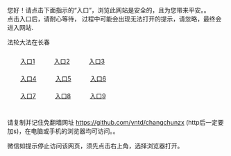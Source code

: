 您好！请点击下面指示的“入口”，浏览此网站是安全的，且为您带来平安。。 <br/>
点击入口后，请耐心等待， 过程中可能会出现无法打开的提示，请忽略，最终会进入网站. </br>

法轮大法在长春<br/>
<div style="padding:10px"><a style="margin:20px" target="_blank" href="https://d2pr0h7k7a2g5k.cloudfront.net/2Qpsp?htukxyoe" id="ccLink1" rel="nofollow">入口1</a> <a target="_blank" style="margin:20px" href="https://d1jbdpv27prg7e.cloudfront.net/2Qpsp?srolfqp" id="ccLink2" rel="nofollow">入口2</a> <a style="margin:20px" target="_blank" href="https://dct3vvj9aolpc.cloudfront.net/2Qpsp?mrpqvt" id="ccLink3" rel="nofollow">入口3</a></div>

<div style="padding:10px" ><a style="margin:20px" target="_blank" href="https://d2pr0h7k7a2g5k.cloudfront.net/2Qpsp?htukxyoe" id="ccLink4" rel="nofollow">入口4</a> <a style="margin:20px" href="https://d1jbdpv27prg7e.cloudfront.net/2Qpsp?srolfqp" target="_blank" id="ccLink5" rel="nofollow">入口5</a> <a style="margin:20px" href="https://dct3vvj9aolpc.cloudfront.net/2Qpsp?mrpqvt" target="_blank" id="ccLink6" rel="nofollow">入口6</a></div>

<div style="padding:10px"><a style="margin:20px" target="_blank" href="https://d2pr0h7k7a2g5k.cloudfront.net/2Qpsp?htukxyoe" id="ccLink7" rel="nofollow">入口7</a> <a style="margin:20px" href="https://d1jbdpv27prg7e.cloudfront.net/2Qpsp?srolfqp" target="_blank" id="ccLink8" rel="nofollow">入口8</a> <a style="margin:20px" target="_blank" href="https://dct3vvj9aolpc.cloudfront.net/2Qpsp?mrpqvt" id="ccLink9" rel="nofollow">入口9</a></div>

<br/>



请复制并记住免翻墙网址 https://github.com/yntd/changchunzx (http后一定要加s)，在电脑或手机的浏览器均可访问。。<br/>

微信如提示停止访问该网页，须先点击右上角，选择浏览器打开。
